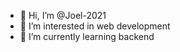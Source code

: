 - 👋 Hi, I’m @Joel-2021
- 👀 I’m interested in web development
- 🌱 I’m currently learning backend



<!---
Joel-2021/Joel-2021 is a ✨ special ✨ repository because its `README.md` (this file) appears on your GitHub profile.
You can click the Preview link to take a look at your changes.
--->
